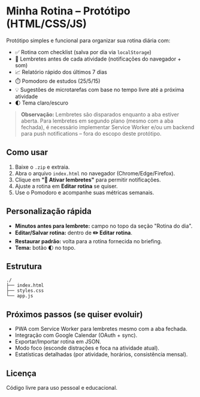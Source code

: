 # Minha Rotina – Protótipo (HTML/CSS/JS)

Protótipo simples e funcional para organizar sua rotina diária com:

- ✅ Rotina com checklist (salva por dia via `localStorage`)
- 🔔 Lembretes antes de cada atividade (notificações do navegador + som)
- 📈 Relatório rápido dos últimos 7 dias
- ⏱️ Pomodoro de estudos (25/5/15)
- 💡 Sugestões de microtarefas com base no tempo livre até a próxima atividade
- 🌓 Tema claro/escuro

> **Observação:** Lembretes são disparados enquanto a aba estiver aberta. Para lembretes em segundo plano (mesmo com a aba fechada), é necessário implementar Service Worker e/ou um backend para push notifications – fora do escopo deste protótipo.

## Como usar

1. Baixe o `.zip` e extraia.
2. Abra o arquivo `index.html` no navegador (Chrome/Edge/Firefox).
3. Clique em **"🔔 Ativar lembretes"** para permitir notificações.
4. Ajuste a rotina em **Editar rotina** se quiser.
5. Use o Pomodoro e acompanhe suas métricas semanais.

## Personalização rápida

- **Minutos antes para lembrete:** campo no topo da seção "Rotina do dia".
- **Editar/Salvar rotina:** dentro de **✏️ Editar rotina**.
- **Restaurar padrão:** volta para a rotina fornecida no briefing.
- **Tema:** botão 🌓 no topo.

## Estrutura

```
./
├── index.html
├── styles.css
└── app.js
```

## Próximos passos (se quiser evoluir)

- PWA com Service Worker para lembretes mesmo com a aba fechada.
- Integração com Google Calendar (OAuth + sync).
- Exportar/Importar rotina em JSON.
- Modo foco (esconde distrações e foca na atividade atual).
- Estatísticas detalhadas (por atividade, horários, consistência mensal).

## Licença

Código livre para uso pessoal e educacional.
